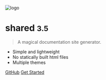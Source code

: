 <!-- _coverpage.md -->

![logo](_media/icon.svg)

# shared <small>3.5</small>

> A magical documentation site generator.

- Simple and lightweight
- No statically built html files
- Multiple themes

[GitHub](https://github.com/776A0A/sharedjs-shared)
[Get Started](#sharejs-shared)